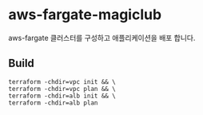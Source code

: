 # aws-fargate-magiclub
aws-fargate 클러스터를 구성하고 애플리케이션을 배포 합니다.

## Build
```
terraform -chdir=vpc init && \
terraform -chdir=vpc plan && \
terraform -chdir=alb init && \ 
terraform -chdir=alb plan  
```

